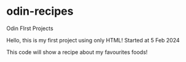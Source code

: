 # odin-recipes
Odin FIrst Projects

Hello, this is my first project using only HTML! Started at 5 Feb 2024

This code will show a recipe about my favourites foods!